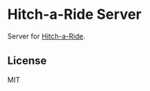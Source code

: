 # Hitch-a-Ride Server
Server for [Hitch-a-Ride](https://github.com/btford/hitch-a-ride).

## License
MIT
